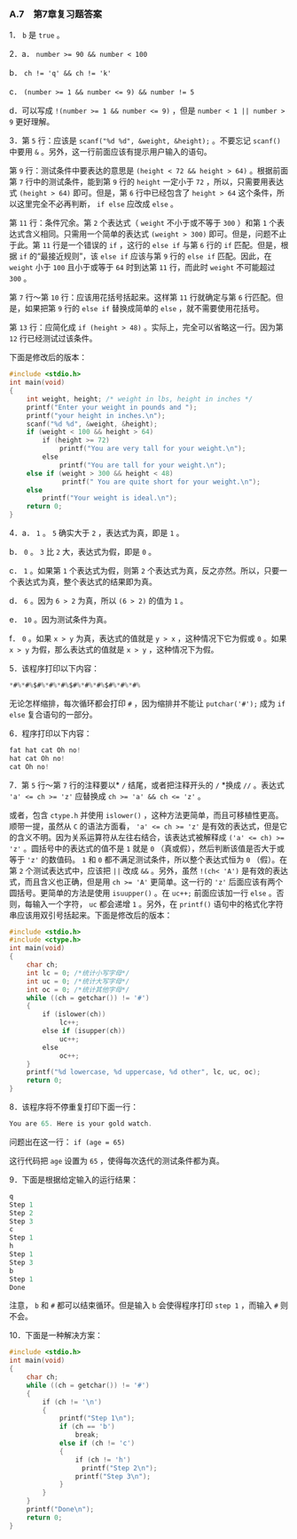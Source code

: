 ### A.7　第7章复习题答案

1． `b` 是 `true` 。

2．a． `number >= 90 && number < 100`

b． `ch != 'q' && ch != 'k'`

c． `(number >= 1 && number <= 9) && number != 5`

d．可以写成 `!(number >= 1 && number <= 9)` ，但是 `number < 1 || number > 9` 更好理解。

3．第 `5` 行：应该是 `scanf("%d %d", &weight, &height);` 。不要忘记 `scanf()` 中要用 `&` 。另外，这一行前面应该有提示用户输入的语句。

第 `9` 行：测试条件中要表达的意思是 `(height < 72 && height > 64)` 。根据前面第 `7` 行中的测试条件，能到第 `9` 行的 `height` 一定小于 `72` ，所以，只需要用表达式 `(height > 64)` 即可。但是，第 `6` 行中已经包含了 `height > 64` 这个条件，所以这里完全不必再判断， `if else` 应改成 `else` 。

第 `11` 行：条件冗余。第 `2` 个表达式（ `weight` 不小于或不等于 `300` ）和第 `1` 个表达式含义相同。只需用一个简单的表达式 `(weight > 300)` 即可。但是，问题不止于此。第 `11` 行是一个错误的 `if` ，这行的 `else if` 与第 `6` 行的 `if` 匹配。但是，根据 `if` 的“最接近规则”，该 `else if` 应该与第 `9` 行的 `else if` 匹配。因此，在 `weight` 小于 `100` 且小于或等于 `64` 时到达第 `11` 行，而此时 `weight` 不可能超过 `300` 。

第 `7` 行～第 `10` 行：应该用花括号括起来。这样第 `11` 行就确定与第 `6` 行匹配。但是，如果把第 `9` 行的 `else if` 替换成简单的 `else` ，就不需要使用花括号。

第 `13` 行：应简化成 `if (height > 48)` 。实际上，完全可以省略这一行。因为第 `12` 行已经测试过该条件。

下面是修改后的版本：

```c
#include <stdio.h>
int main(void)
{
　　 int weight, height; /* weight in lbs, height in inches */
　　 printf("Enter your weight in pounds and ");
　　 printf("your height in inches.\n");
　　 scanf("%d %d", &weight, &height);
　　 if (weight < 100 && height > 64)
　　　　　if (height >= 72)
　　　　　　　 printf("You are very tall for your weight.\n");
　　　　　else
　　　　　　　 printf("You are tall for your weight.\n");
　　 else if (weight > 300 && height < 48)
　　　　　　　　printf(" You are quite short for your weight.\n");
　　 else
　　　　　printf("Your weight is ideal.\n");
　　 return 0;
}
```

4．a． `1` 。 `5` 确实大于 `2` ，表达式为真，即是 `1` 。

b． `0` 。 `3` 比 `2` 大，表达式为假，即是 `0` 。

c． `1` 。如果第 `1` 个表达式为假，则第 `2` 个表达式为真，反之亦然。所以，只要一个表达式为真，整个表达式的结果即为真。

d． `6` 。因为 `6 > 2` 为真，所以 `(6 > 2)` 的值为 `1` 。

e． `10` 。因为测试条件为真。

f． `0` 。如果 `x > y` 为真，表达式的值就是 `y > x` ，这种情况下它为假或 `0` 。如果 `x > y` 为假，那么表达式的值就是 `x > y` ，这种情况下为假。

5．该程序打印以下内容：

```c
*#%*#%$#%*#%*#%$#%*#%*#%$#%*#%*#%
```

无论怎样缩排，每次循环都会打印 `#` ，因为缩排并不能让 `putchar('#');` 成为 `if else` 复合语句的一部分。

6．程序打印以下内容：

```c
fat hat cat Oh no!
hat cat Oh no!
cat Oh no!
```

7．第 `5` 行～第 `7` 行的注释要以* `/` 结尾，或者把注释开头的 `/` *换成 `//` 。表达式 `'a' <= ch >= 'z'` 应替换成 `ch >= 'a' && ch <= 'z'` 。

或者，包含 `ctype.h` 并使用 `islower()` ，这种方法更简单，而且可移植性更高。顺带一提，虽然从 `C` 的语法方面看， `'a' <= ch >= 'z'` 是有效的表达式，但是它的含义不明。因为关系运算符从左往右结合，该表达式被解释成 `('a' <= ch) >= 'z'` 。圆括号中的表达式的值不是 `1` 就是 `0` （真或假），然后判断该值是否大于或等于 `'z'` 的数值码。 `1` 和 `0` 都不满足测试条件，所以整个表达式恒为 `0` （假）。在第 `2` 个测试表达式中，应该把 `||` 改成 `&&` 。另外，虽然 `!(ch< 'A')` 是有效的表达式，而且含义也正确，但是用 `ch >= 'A'` 更简单。这一行的 `'z'` 后面应该有两个圆括号。更简单的方法是使用 `isuupper()` 。在 `uc++;` 前面应该加一行 `else` 。否则，每输入一个字符， `uc` 都会递增 `1` 。另外，在 `printf()` 语句中的格式化字符串应该用双引号括起来。下面是修改后的版本：

```c
#include <stdio.h>
#include <ctype.h>
int main(void)
{
　　 char ch;
　　 int lc = 0; /*统计小写字母*/
　　 int uc = 0; /*统计大写字母*/
　　 int oc = 0; /*统计其他字母*/
　　 while ((ch = getchar()) != '#')
　　 {
　　　　　if (islower(ch))
　　　　　　　 lc++;
　　　　　else if (isupper(ch))
　　　　　　　 uc++;
　　　　　else
　　　　　　　 oc++;
　　 }
　　 printf("%d lowercase, %d uppercase, %d other", lc, uc, oc);
　　 return 0;
}
```

8．该程序将不停重复打印下面一行：

```c
You are 65. Here is your gold watch.
```

问题出在这一行： `if (age = 65)`

这行代码把 `age` 设置为 `65` ，使得每次迭代的测试条件都为真。

9．下面是根据给定输入的运行结果：

```c
q
Step 1
Step 2
Step 3
c
Step 1
h
Step 1
Step 3
b
Step 1
Done

```

注意， `b` 和 `#` 都可以结束循环。但是输入 `b` 会使得程序打印 `step 1` ，而输入 `#` 则不会。

10．下面是一种解决方案：

```c
#include <stdio.h>
int main(void)
{
　　 char ch;
　　 while ((ch = getchar()) != '#')
　　 {
　　　　　if (ch != '\n')
　　　　　{
　　　　　　　 printf("Step 1\n");
　　　　　　　 if (ch == 'b')
　　　　　　　　　　break;
　　　　　　　 else if (ch != 'c')
　　　　　　　 {
　　　　　　　　　　if (ch != 'h')
　　　　　　　　　　　printf("Step 2\n");
　　　　　　　　　　printf("Step 3\n");
　　　　　　　 }
　　　　　}
　　 }
　　 printf("Done\n");
　　 return 0;
}
```

